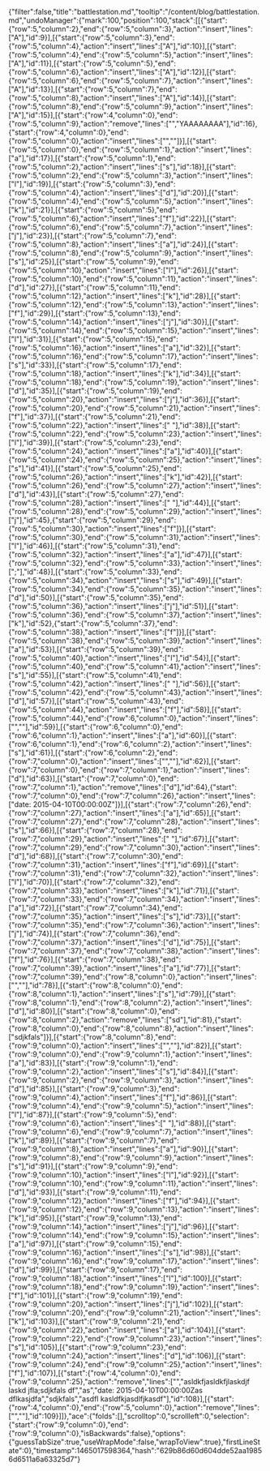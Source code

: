 {"filter":false,"title":"battlestation.md","tooltip":"/content/blog/battlestation.md","undoManager":{"mark":100,"position":100,"stack":[[{"start":{"row":5,"column":2},"end":{"row":5,"column":3},"action":"insert","lines":["A"],"id":9}],[{"start":{"row":5,"column":3},"end":{"row":5,"column":4},"action":"insert","lines":["A"],"id":10}],[{"start":{"row":5,"column":4},"end":{"row":5,"column":5},"action":"insert","lines":["A"],"id":11}],[{"start":{"row":5,"column":5},"end":{"row":5,"column":6},"action":"insert","lines":["A"],"id":12}],[{"start":{"row":5,"column":6},"end":{"row":5,"column":7},"action":"insert","lines":["A"],"id":13}],[{"start":{"row":5,"column":7},"end":{"row":5,"column":8},"action":"insert","lines":["A"],"id":14}],[{"start":{"row":5,"column":8},"end":{"row":5,"column":9},"action":"insert","lines":["A"],"id":15}],[{"start":{"row":4,"column":0},"end":{"row":5,"column":9},"action":"remove","lines":["","YAAAAAAAA"],"id":16},{"start":{"row":4,"column":0},"end":{"row":5,"column":0},"action":"insert","lines":["",""]}],[{"start":{"row":5,"column":0},"end":{"row":5,"column":1},"action":"insert","lines":["a"],"id":17}],[{"start":{"row":5,"column":1},"end":{"row":5,"column":2},"action":"insert","lines":["s"],"id":18}],[{"start":{"row":5,"column":2},"end":{"row":5,"column":3},"action":"insert","lines":["l"],"id":19}],[{"start":{"row":5,"column":3},"end":{"row":5,"column":4},"action":"insert","lines":["d"],"id":20}],[{"start":{"row":5,"column":4},"end":{"row":5,"column":5},"action":"insert","lines":["k"],"id":21}],[{"start":{"row":5,"column":5},"end":{"row":5,"column":6},"action":"insert","lines":["f"],"id":22}],[{"start":{"row":5,"column":6},"end":{"row":5,"column":7},"action":"insert","lines":["j"],"id":23}],[{"start":{"row":5,"column":7},"end":{"row":5,"column":8},"action":"insert","lines":["a"],"id":24}],[{"start":{"row":5,"column":8},"end":{"row":5,"column":9},"action":"insert","lines":["s"],"id":25}],[{"start":{"row":5,"column":9},"end":{"row":5,"column":10},"action":"insert","lines":["l"],"id":26}],[{"start":{"row":5,"column":10},"end":{"row":5,"column":11},"action":"insert","lines":["d"],"id":27}],[{"start":{"row":5,"column":11},"end":{"row":5,"column":12},"action":"insert","lines":["k"],"id":28}],[{"start":{"row":5,"column":12},"end":{"row":5,"column":13},"action":"insert","lines":["f"],"id":29}],[{"start":{"row":5,"column":13},"end":{"row":5,"column":14},"action":"insert","lines":["j"],"id":30}],[{"start":{"row":5,"column":14},"end":{"row":5,"column":15},"action":"insert","lines":["l"],"id":31}],[{"start":{"row":5,"column":15},"end":{"row":5,"column":16},"action":"insert","lines":["a"],"id":32}],[{"start":{"row":5,"column":16},"end":{"row":5,"column":17},"action":"insert","lines":["s"],"id":33}],[{"start":{"row":5,"column":17},"end":{"row":5,"column":18},"action":"insert","lines":["k"],"id":34}],[{"start":{"row":5,"column":18},"end":{"row":5,"column":19},"action":"insert","lines":["d"],"id":35}],[{"start":{"row":5,"column":19},"end":{"row":5,"column":20},"action":"insert","lines":["j"],"id":36}],[{"start":{"row":5,"column":20},"end":{"row":5,"column":21},"action":"insert","lines":["f"],"id":37}],[{"start":{"row":5,"column":21},"end":{"row":5,"column":22},"action":"insert","lines":[" "],"id":38}],[{"start":{"row":5,"column":22},"end":{"row":5,"column":23},"action":"insert","lines":["l"],"id":39}],[{"start":{"row":5,"column":23},"end":{"row":5,"column":24},"action":"insert","lines":["a"],"id":40}],[{"start":{"row":5,"column":24},"end":{"row":5,"column":25},"action":"insert","lines":["s"],"id":41}],[{"start":{"row":5,"column":25},"end":{"row":5,"column":26},"action":"insert","lines":["k"],"id":42}],[{"start":{"row":5,"column":26},"end":{"row":5,"column":27},"action":"insert","lines":["d"],"id":43}],[{"start":{"row":5,"column":27},"end":{"row":5,"column":28},"action":"insert","lines":[" "],"id":44}],[{"start":{"row":5,"column":28},"end":{"row":5,"column":29},"action":"insert","lines":["j"],"id":45},{"start":{"row":5,"column":29},"end":{"row":5,"column":30},"action":"insert","lines":["f"]}],[{"start":{"row":5,"column":30},"end":{"row":5,"column":31},"action":"insert","lines":["l"],"id":46}],[{"start":{"row":5,"column":31},"end":{"row":5,"column":32},"action":"insert","lines":["a"],"id":47}],[{"start":{"row":5,"column":32},"end":{"row":5,"column":33},"action":"insert","lines":[";"],"id":48}],[{"start":{"row":5,"column":33},"end":{"row":5,"column":34},"action":"insert","lines":["s"],"id":49}],[{"start":{"row":5,"column":34},"end":{"row":5,"column":35},"action":"insert","lines":["d"],"id":50}],[{"start":{"row":5,"column":35},"end":{"row":5,"column":36},"action":"insert","lines":["j"],"id":51}],[{"start":{"row":5,"column":36},"end":{"row":5,"column":37},"action":"insert","lines":["k"],"id":52},{"start":{"row":5,"column":37},"end":{"row":5,"column":38},"action":"insert","lines":["f"]}],[{"start":{"row":5,"column":38},"end":{"row":5,"column":39},"action":"insert","lines":["a"],"id":53}],[{"start":{"row":5,"column":39},"end":{"row":5,"column":40},"action":"insert","lines":["l"],"id":54}],[{"start":{"row":5,"column":40},"end":{"row":5,"column":41},"action":"insert","lines":["s"],"id":55}],[{"start":{"row":5,"column":41},"end":{"row":5,"column":42},"action":"insert","lines":[" "],"id":56}],[{"start":{"row":5,"column":42},"end":{"row":5,"column":43},"action":"insert","lines":["d"],"id":57}],[{"start":{"row":5,"column":43},"end":{"row":5,"column":44},"action":"insert","lines":["f"],"id":58}],[{"start":{"row":5,"column":44},"end":{"row":6,"column":0},"action":"insert","lines":["",""],"id":59}],[{"start":{"row":6,"column":0},"end":{"row":6,"column":1},"action":"insert","lines":["a"],"id":60}],[{"start":{"row":6,"column":1},"end":{"row":6,"column":2},"action":"insert","lines":["s"],"id":61}],[{"start":{"row":6,"column":2},"end":{"row":7,"column":0},"action":"insert","lines":["",""],"id":62}],[{"start":{"row":7,"column":0},"end":{"row":7,"column":1},"action":"insert","lines":["d"],"id":63}],[{"start":{"row":7,"column":0},"end":{"row":7,"column":1},"action":"remove","lines":["d"],"id":64},{"start":{"row":7,"column":0},"end":{"row":7,"column":26},"action":"insert","lines":["date: 2015-04-10T00:00:00Z"]}],[{"start":{"row":7,"column":26},"end":{"row":7,"column":27},"action":"insert","lines":["a"],"id":65}],[{"start":{"row":7,"column":27},"end":{"row":7,"column":28},"action":"insert","lines":["s"],"id":66}],[{"start":{"row":7,"column":28},"end":{"row":7,"column":29},"action":"insert","lines":[" "],"id":67}],[{"start":{"row":7,"column":29},"end":{"row":7,"column":30},"action":"insert","lines":["d"],"id":68}],[{"start":{"row":7,"column":30},"end":{"row":7,"column":31},"action":"insert","lines":["f"],"id":69}],[{"start":{"row":7,"column":31},"end":{"row":7,"column":32},"action":"insert","lines":["l"],"id":70}],[{"start":{"row":7,"column":32},"end":{"row":7,"column":33},"action":"insert","lines":["k"],"id":71}],[{"start":{"row":7,"column":33},"end":{"row":7,"column":34},"action":"insert","lines":["a"],"id":72}],[{"start":{"row":7,"column":34},"end":{"row":7,"column":35},"action":"insert","lines":["s"],"id":73}],[{"start":{"row":7,"column":35},"end":{"row":7,"column":36},"action":"insert","lines":["j"],"id":74}],[{"start":{"row":7,"column":36},"end":{"row":7,"column":37},"action":"insert","lines":["d"],"id":75}],[{"start":{"row":7,"column":37},"end":{"row":7,"column":38},"action":"insert","lines":["f"],"id":76}],[{"start":{"row":7,"column":38},"end":{"row":7,"column":39},"action":"insert","lines":["a"],"id":77}],[{"start":{"row":7,"column":39},"end":{"row":8,"column":0},"action":"insert","lines":["",""],"id":78}],[{"start":{"row":8,"column":0},"end":{"row":8,"column":1},"action":"insert","lines":["s"],"id":79}],[{"start":{"row":8,"column":1},"end":{"row":8,"column":2},"action":"insert","lines":["d"],"id":80}],[{"start":{"row":8,"column":0},"end":{"row":8,"column":2},"action":"remove","lines":["sd"],"id":81},{"start":{"row":8,"column":0},"end":{"row":8,"column":8},"action":"insert","lines":["sdjkfals"]}],[{"start":{"row":8,"column":8},"end":{"row":9,"column":0},"action":"insert","lines":["",""],"id":82}],[{"start":{"row":9,"column":0},"end":{"row":9,"column":1},"action":"insert","lines":["a"],"id":83}],[{"start":{"row":9,"column":1},"end":{"row":9,"column":2},"action":"insert","lines":["s"],"id":84}],[{"start":{"row":9,"column":2},"end":{"row":9,"column":3},"action":"insert","lines":["d"],"id":85}],[{"start":{"row":9,"column":3},"end":{"row":9,"column":4},"action":"insert","lines":["f"],"id":86}],[{"start":{"row":9,"column":4},"end":{"row":9,"column":5},"action":"insert","lines":["l"],"id":87}],[{"start":{"row":9,"column":5},"end":{"row":9,"column":6},"action":"insert","lines":[" "],"id":88}],[{"start":{"row":9,"column":6},"end":{"row":9,"column":7},"action":"insert","lines":["k"],"id":89}],[{"start":{"row":9,"column":7},"end":{"row":9,"column":8},"action":"insert","lines":["a"],"id":90}],[{"start":{"row":9,"column":8},"end":{"row":9,"column":9},"action":"insert","lines":["s"],"id":91}],[{"start":{"row":9,"column":9},"end":{"row":9,"column":10},"action":"insert","lines":["l"],"id":92}],[{"start":{"row":9,"column":10},"end":{"row":9,"column":11},"action":"insert","lines":["d"],"id":93}],[{"start":{"row":9,"column":11},"end":{"row":9,"column":12},"action":"insert","lines":["f"],"id":94}],[{"start":{"row":9,"column":12},"end":{"row":9,"column":13},"action":"insert","lines":["k"],"id":95}],[{"start":{"row":9,"column":13},"end":{"row":9,"column":14},"action":"insert","lines":["j"],"id":96}],[{"start":{"row":9,"column":14},"end":{"row":9,"column":15},"action":"insert","lines":["a"],"id":97}],[{"start":{"row":9,"column":15},"end":{"row":9,"column":16},"action":"insert","lines":["s"],"id":98}],[{"start":{"row":9,"column":16},"end":{"row":9,"column":17},"action":"insert","lines":["d"],"id":99}],[{"start":{"row":9,"column":17},"end":{"row":9,"column":18},"action":"insert","lines":["l"],"id":100}],[{"start":{"row":9,"column":18},"end":{"row":9,"column":19},"action":"insert","lines":["f"],"id":101}],[{"start":{"row":9,"column":19},"end":{"row":9,"column":20},"action":"insert","lines":["j"],"id":102}],[{"start":{"row":9,"column":20},"end":{"row":9,"column":21},"action":"insert","lines":["k"],"id":103}],[{"start":{"row":9,"column":21},"end":{"row":9,"column":22},"action":"insert","lines":["a"],"id":104}],[{"start":{"row":9,"column":22},"end":{"row":9,"column":23},"action":"insert","lines":["s"],"id":105}],[{"start":{"row":9,"column":23},"end":{"row":9,"column":24},"action":"insert","lines":["d"],"id":106}],[{"start":{"row":9,"column":24},"end":{"row":9,"column":25},"action":"insert","lines":["f"],"id":107}],[{"start":{"row":4,"column":0},"end":{"row":9,"column":25},"action":"remove","lines":["","asldkfjasldkfjlaskdjf laskd jfla;sdjkfals df","as","date: 2015-04-10T00:00:00Zas dflkasjdfa","sdjkfals","asdfl kasldfkjasdlfjkasdf"],"id":108}],[{"start":{"row":4,"column":0},"end":{"row":5,"column":0},"action":"remove","lines":["",""],"id":109}]]},"ace":{"folds":[],"scrolltop":0,"scrollleft":0,"selection":{"start":{"row":9,"column":0},"end":{"row":9,"column":0},"isBackwards":false},"options":{"guessTabSize":true,"useWrapMode":false,"wrapToView":true},"firstLineState":0},"timestamp":1465017598364,"hash":"629b86d60d604dde52aa19856d6511a6a63325d7"}